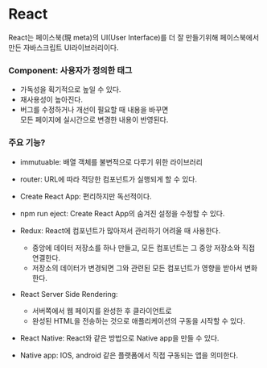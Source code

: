 # React
React는 페이스북(現 meta)의 UI(User Interface)를 더 잘 만들기위해 페이스북에서 만든 자바스크립트 UI라이브러리이다.

### Component: 사용자가 정의한 태그
* 가독성을 획기적으로 높일 수 있다.
* 재사용성이 높아진다.
* 버그를 수정하거나 개선이 필요할 때 내용을 바꾸면   
모든 페이지에 실시간으로 변경한 내용이 반영된다.


### 주요 기능?

* immutuable: 배열 객체를 불변적으로 다루기 위한 라이브러리
* router: URL에 따라 적당한 컴포넌트가 실행되게 할 수 있다.

* Create React App: 편리하지만 독선적이다.

* npm run eject: Create React App의 숨겨진 설정을 수정할 수 있다.

* Redux: React에 컴포넌트가 많아져서 관리하기 어려울 때 사용한다.   
   - 중앙에 데이터 저장소를 하나 만들고, 모든 컴포넌트는 그 중앙 저장소와 직접 연결한다.   
   - 저장소의 데이터가 변경되면 그와 관련된 모든 컴포넌트가 영향을 받아서 변화한다.   

* React Server Side Rendering:   
   - 서버쪽에서 웹 페이지를 완성한 후 클라이언트로   
   - 완성된 HTML을 전송하는 것으로 애플리케이션의 구동을 시작할 수 있다.

* React Native: React와 같은 방법으로 Native app을 만들 수 있다.

* Native app: IOS, android 같은 플랫폼에서 직접 구동되는 앱을 의미한다.
